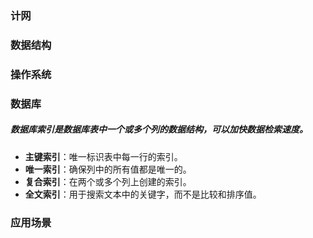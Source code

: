 ### 计网
### 数据结构
### 操作系统
### 数据库
##### 数据库索引是数据库表中一个或多个列的数据结构，可以加快数据检索速度。
   - **主键索引**：唯一标识表中每一行的索引。
   - **唯一索引**：确保列中的所有值都是唯一的。
   - **复合索引**：在两个或多个列上创建的索引。
   - **全文索引**：用于搜索文本中的关键字，而不是比较和排序值。

### 应用场景